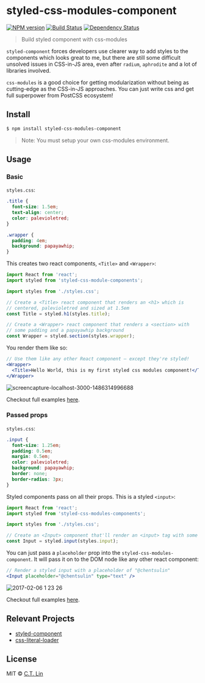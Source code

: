 # styled-css-modules-component

[![NPM version][npm-image]][npm-url]
[![Build Status][travis-image]][travis-url]
[![Dependency Status][david_img]][david_site]

> Build styled component with css-modules

`styled-component` forces developers use clearer way to add styles to the components which looks great to me, but there are still some difficult unsolved issues in CSS-in-JS area, even after `radium`, `aphrodite` and a lot of libraries involved.

`css-modules` is a good choice for getting modularization without being as cutting-edge as the CSS-in-JS approaches. You can just write css and get full superpower from PostCSS ecosystem!

## Install

```sh
$ npm install styled-css-modules-component
```

> Note: You must setup your own css-modules environment.

## Usage

### Basic

`styles.css`:

```css
.title {
  font-size: 1.5em;
  text-align: center;
  color: palevioletred;
}

.wrapper {
  padding: 4em;
  background: papayawhip;
}
```

This creates two react components, `<Title>` and `<Wrapper>`:

```js
import React from 'react';
import styled from 'styled-css-module-components';

import styles from './styles.css';

// Create a <Title> react component that renders an <h1> which is
// centered, palevioletred and sized at 1.5em
const Title = styled.h1(styles.title);

// Create a <Wrapper> react component that renders a <section> with
// some padding and a papayawhip background
const Wrapper = styled.section(styles.wrapper);
```

You render them like so:

```jsx
// Use them like any other React component – except they're styled!
<Wrapper>
  <Title>Hello World, this is my first styled css modules component!</Title>
</Wrapper>
```

![screencapture-localhost-3000-1486314996688](https://cloud.githubusercontent.com/assets/3382565/22628156/1581950e-ec0a-11e6-9a15-4ed2b7d3d816.png)

Checkout full examples [here](https://github.com/chentsulin/styled-css-modules-component/blob/master/examples/basic/components/App.js).


### Passed props

`styles.css`:

```css
.input {
  font-size: 1.25em;
  padding: 0.5em;
  margin: 0.5em;
  color: palevioletred;
  background: papayawhip;
  border: none;
  border-radius: 3px;
}
```

Styled components pass on all their props. This is a styled `<input>`:

```js
import React from 'react';
import styled from 'styled-css-modules-components';

import styles from './styles.css';

// Create an <Input> component that'll render an <input> tag with some styles
const Input = styled.input(styles.input);
```

You can just pass a `placeholder` prop into the `styled-css-modules-component`. It will pass it on to the DOM node like any other react component:

```jsx
// Render a styled input with a placeholder of "@chentsulin"
<Input placeholder="@chentsulin" type="text" />
```

![2017-02-06 1 23 26](https://cloud.githubusercontent.com/assets/3382565/22628206/f20db8fe-ec0a-11e6-9980-36a6090cb3e1.png)

Checkout full examples [here](https://github.com/chentsulin/styled-css-modules-component/blob/master/examples/passed-props/components/App.js).


## Relevant Projects

- [styled-component](https://github.com/styled-components/styled-components)
- [css-literal-loader](https://github.com/4Catalyzer/css-literal-loader)


## License

MIT © [C.T. Lin](https://github.com/chentsulin/styled-css-modules-component)

[npm-image]: https://badge.fury.io/js/styled-css-modules-component.svg
[npm-url]: https://npmjs.org/package/styled-css-modules-component
[travis-image]: https://travis-ci.org/chentsulin/styled-css-modules-component.svg
[travis-url]: https://travis-ci.org/chentsulin/styled-css-modules-component
[coveralls-image]: https://coveralls.io/repos/chentsulin/styled-css-modules-component/badge.svg?branch=master&service=github
[coveralls-url]: https://coveralls.io/r/chentsulin/styled-css-modules-component?branch=master
[david_img]: https://david-dm.org/chentsulin/styled-css-modules-component.svg
[david_site]: https://david-dm.org/chentsulin/styled-css-modules-component

